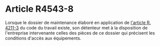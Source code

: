 # Article R4543-8

Lorsque le dossier de maintenance élaboré en application de [l'article R. 4211-3][1] du code du travail existe, son détenteur met à la disposition de l'entreprise intervenante celles des pièces de ce dossier qui précisent les conditions d'accès aux équipements.

 [1]: /affichCodeArticle.do?cidTexte=LEGITEXT000006072050&idArticle=LEGIARTI000018488621&dateTexte=&categorieLien=cid